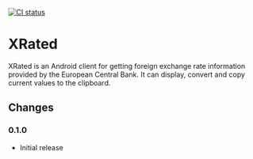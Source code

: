 [![CI status](https://circleci.com/gh/atomgomba/XRated.svg)](https://github.com/atomgomba/XRated)

# XRated

XRated is an Android client for getting foreign exchange rate information provided by the European Central Bank.
It can display, convert and copy current values to the clipboard.

## Changes

### 0.1.0

* Initial release
